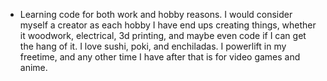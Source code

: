 - Learning code for both work and hobby reasons. I would consider myself a creator as each hobby I have end ups creating things, whether it woodwork, electrical, 3d printing, and maybe even code if I can get the hang of it. I love sushi, poki, and enchiladas. I powerlift in my freetime, and any other time I have after that is for video games and anime.

<!---
Crushest/Crushest is a ✨ special ✨ repository because its `README.md` (this file) appears on your GitHub profile.
You can click the Preview link to take a look at your changes.
--->
